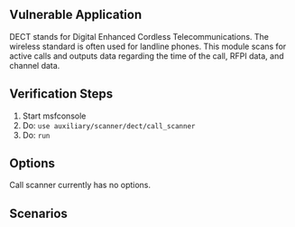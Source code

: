 ## Vulnerable Application

DECT stands for Digital Enhanced Cordless Telecommunications. The wireless standard is often used for landline phones. This module scans for active calls and outputs data regarding the time of the call, RFPI data, and channel data.  

## Verification Steps

  1. Start msfconsole
  2. Do: `use auxiliary/scanner/dect/call_scanner`
  3. Do: `run`

## Options

Call scanner currently has no options.

## Scenarios